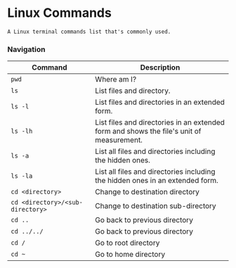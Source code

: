 # Linux Commands

	A Linux terminal commands list that's commonly used.

### Navigation

|Command|Description|
|------|------|
|```pwd```|Where am I?|
|```ls```|List files and directory.|
|```ls -l```|List files and directories in an extended form.|
|```ls -lh```|List files and directories in an extended form and shows the file's unit of measurement.|
|```ls -a```|List all files and directories including the hidden ones.|
|```ls -la```|List all files and directories including the hidden ones in an extended form.|
|```cd <directory>```| Change to destination directory|
|```cd <directory>/<sub-directory>```| Change to destination sub-directory|
|```cd ..```|Go back to previous directory|
|```cd ../../```|Go back to previous directory|
|```cd /```|Go to root directory|
|```cd ~```|Go to home directory|